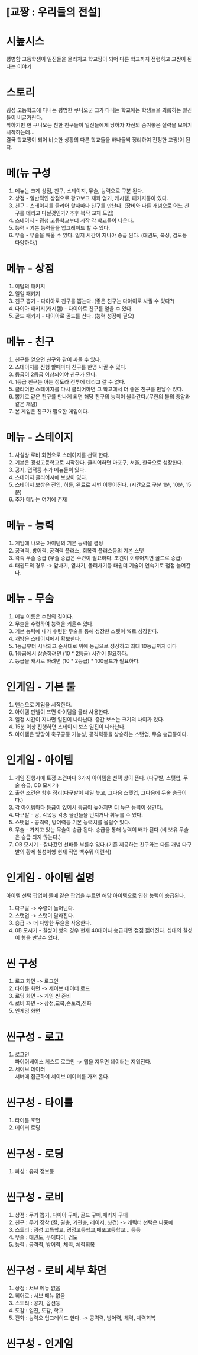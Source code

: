 # [교짱 : 우리들의 전설]

# 시높시스
평병함 고등학생이 일진들을 물리치고 학교짱이 되어 다른 학교까지 점령하고 교짱이 된다는 이야기

# 스토리
굉성 고등학교에 다니는 평범한 쿠니오군 그가 다니는 학교에는 학생들을 괴롭히는 일진들이 버글거린다.<br>
착하기만 한 쿠니오는 친한 친구들이 일진들에게 당하자 자신의 숨겨놓은 실력을 보이기 시작하는데...<br>
결국 학교짱이 되어 비슷한 상황의 다른 학교들을 하나둘씩 정리하여 진정한 교짱!이 된다.<br>

# 메(뉴 구성
1) 메뉴는 크게 상점, 친구, 스테이지, 무술, 능력으로 구분 된다.
2) 상점 - 일반적인 상점으로 광고보고 재화 얻기, 캐시탬, 패키지등이 있다.
3) 친구 - 스테이지를 클리어 할때마다 친구를 만난다. (장비와 다른 개념으로 어느 친구를 데리고 다닐것인가? 추후 복작 교체 도입)
4) 스테이지 - 굉성 고등학교부터 시작 각 학교들이 나온다. 
5) 능력 - 기본 능력들을 업그레이드 할 수 있다. 
6) 무슬 - 무술을 배울 수 있다. 일저 시간이 지나야 승급 된다. (태권도, 복싱, 검도등 다양하다.)

# 메뉴 - 상점
1) 이달의 패키지
2) 일일 패키지
3) 친구 뽑기 - 다이아로 친구를 뽑는다. (좋은 친구는 다아이로 사귈 수 있다?)
4) 다이아 패키지(캐시템) - 다이아로 친구를 얻을 수 있다. 
5) 골드 패키지 - 다이아로 골드를 산다. (능력 성장에 필요) 

# 메뉴 - 친구
1) 친구를 얻으면 친구와 같이 싸울 수 있다. 
2) 스테이지를 진행 할때마다 친구를 한명 사귈 수 있다. 
3) 등급이 2등급 이상되어야 친구가 된다.
4) 1등급 친구는 아는 정도라 전투에 데리고 갈 수 없다. 
5) 클리어한 스테이지를 다시 클리어하면 그 학교에서 더 좋은 친구를 만날수 있다. 
6) 뽑기로 같은 친구를 만나게 되면 해당 친구의 능력이 올라간다.(무한의 볼의 총알과 같은 개념)
7) 본 게임은 친구가 필요한 게임이다.

# 메뉴 - 스테이지
1) 사실상 로비 화면으로 스테이지를 선택 한다. 
2) 기본은 굉성고등학교로 시작한다. 클리어하면 마포구, 서울, 한국으로 성장한다. 
3) 공지, 업적등 추가 메뉴들이 있다. 
4) 스테이지 클리어시에 보상이 있다. 
5) 스테이지 보상은 진입, 허들, 완료로 세번 이루어진다. (시간으로 구분 1분, 10분, 15분)
6) 추가 메뉴는 여기에 존재

# 메뉴 - 능력
1) 게임에 나오는 아이템의 기본 능력을 결정 
2) 공격력, 방어력, 공격력 플러스, 회복력 플러스등의 기본 스탯
3) 각족 무술 승급 (무술 승급은 수련이 필요하다. 조건이 이루어지면 골드로 승급)
4) 태권도의 경우 -> 앞차기, 옆차기, 돌려차기등 태권더 기술이 연속기로 점점 늘어간다.

# 메뉴 - 무술
1) 메뉴 이름은 수련의 길이다. 
2) 무술을 수련하여 능력을 키울수 있다. 
3) 기본 능력에 내가 수련한 무술을 통해 성장한 스탯이 %로 성장한다. 
4) 개방은 스테이지에서 확보한다. 
5) 1등급부터 시작되고 순서대로 위에 등급으로 성장하고 최대 10등급까지 이다
6) 1등급에서 상승하려면 (10 * 2등급) 시간이 필요하다. 
7) 등급을 캐시로 하려면 (10 * 2등급) * 100골드가 필요하다.
   
# 인게임 - 기본 룰
1) 맨손으로 게임을 시작한다. 
2) 아이템 판넬이 뜨면 아이템을 골라 사용한다. 
3) 일정 시간이 지나면 일진이 나타난다. 중간 보스는 크기의 차이가 있다.
4) 15분 이상 진행하면 스테이지 보스 일진이 나타난다.
5) 아이템은 방망이 축구공등 기능성, 공격력등을 상승하는 스탯업, 무슬 승급등이다.

# 인게임 - 아이템
1) 게임 진행시에 트정 조건마다 3가지 아이템을 선택 창이 뜬다. (다구발, 스탯업, 무술 승급, OB 모시기)
2) 출현 조건은 향후 정리(다구발이 제일 높고, 그다음 스탯업, 그다음에 무술 승급이다.)
3) 각 아이템마다 등급이 있어서 등급이 높아지면 더 높은 능력이 생긴다.
4) 다구발 - 공, 각목등 각종 물건들을 던지거나 휘두를 수 있다. 
5) 스탯업 - 공격력, 방어력등 기본 능력치를 올릴수 있다.
6) 무슬 - 가지고 있는 무술이 승급 된다. 승급을 통해 능력이 배가 된다 (비 보유 무술은 승급 되지 않는다.)
7) OB 모시기 - 잘나갔던 선배들 부를수 있다.(기존 제공하는 친구와는 다른 개념 다구발의 황제 칠성이형 현재 직업 백수뭐 이런식)

# 인게임 - 아이템 설명
아이템 선택 팝업이 뜰때 같은 팝업을 누르면 해당 아이템으로 인한 능력이 승급된다.<br>
1) 다구발 -> 수량이 늘어닌다. 
2) 스탯업 -> 스탯이 달라진다. 
3) 승급 -> 더 다양한 무술을 사용한다. 
4) 0B 모시기 - 칠성이 형의 경우 현재 40대이나 승급되면 점점 젋어진다. 십대의 칠성이 형을 만날수 있다.


# 씬 구성
1) 로고 화면 -> 로그인
2) 타이틀 화면 -> 세이브 데이터 로드
3) 로딩 화면 -> 게임 씬 준비
4) 로비 화면 -> 상점,교복,슨토리,진화
5) 인게임 화면 

# 씬구성 - 로고
1) 로그인<br>
 파이어베이스 게스트 로그인 -> 앱을 지우면 데이터는 지워진다.
2) 세이브 데이터<br>
 서버에 접근하여 세이브 데이터를 가져 온다.   

# 씬구성 - 타이틀
1) 타이틀 호면 
2) 데이터 로딩

# 씬구성 - 로딩
1) 파싱 : 유저 정보등 
 
# 씬구성 - 로비
1) 상점 : 무기 뽑기, 다이아 구매, 골드 구매,패키지 구매
2) 친구 : 무기 장착 (칼, 권총, 기관총, 레이저, 샷건) -> 캐릭터 선택은 나중에 
3) 스토리 : 굉성 고특학교, 경정고등학교,매포고등학교... 등등 
4) 무슬 : 태권도, 무에타이, 검도
5) 능력 : 공격력, 방어력, 체력, 체력회복

# 씬구성 - 로비 세부 화면
1) 상점 : 서브 메뉴 없음
2) 히어로 : 서브 메뉴 없음 
3) 스토리 : 공지, 옵션등
4) 도감 : 일진, 도감, 학교 
6) 진화 : 능력으 업그레이드 한다. -> 공격력, 방어력, 체력, 체력회복
 
# 씬구성 - 인게임
